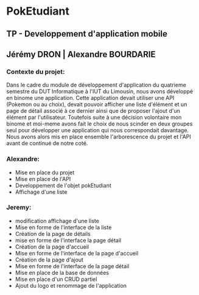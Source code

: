 # PokEtudiant
## TP - Developpement d'application mobile
## Jérémy DRON | Alexandre BOURDARIE 

### Contexte du projet:

Dans le cadre du module de développement d'application du quatrieme semestre du DUT Informatique à l'IUT du Limousin, nous avons développé en binome une application.
Cette application devait utiliser une API (Pokemon ou au choix), devait pouvoir afficher une liste d'élément et un page de détail associé à ce dernier ainsi que
de proposer l'ajout d'un élément par l'utilisateur. Toutefois suite à une décision volontaire mon binome et moi-meme avons fait le choix de nous scinder en 
deux groupes seul pour développer une application qui nous correspondait davantage. Nous avons alors mis en place ensemble l'arborescence du projet et l'API avant
de continué de notre coté.

### Alexandre:
- Mise en place du projet
- Mise en place de l'API
- Developpement de l'objet pokEtudiant
- Affichage d'une liste
### Jeremy:
- modification affichage d'une liste 
- Mise en forme de l'interface de la liste
- Création de la page de détails
- mise en forme de l'interface la page détail
- Création de la page d'accueil
- Mise en forme de l'interface de la page d'accueil
- Création de la page d'ajout
- Mise en forme de l'interface de la page détail
- Mise en place de la base de données
- Mise en place d'un CRUD partiel
- Ajout du logo et renommage de l'application
